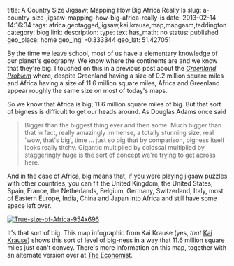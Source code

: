 title: A Country Size Jigsaw; Mapping How Big Africa Really Is
slug: a-country-size-jigsaw-mapping-how-big-africa-really-is
date: 2013-02-14 14:16:34
tags: africa,geotagged,jigsaw,kai,krause,map,mapgasm,teddington
category: blog
link: 
description: 
type: text
has_math: no
status: published
geo_place: home
geo_lng: -0.333344
geo_lat: 51.427051

By the time we leave school, most of us have a elementary knowledge of our planet's geography. We know where the continents are and we know that they're big. I touched on this in a previous post about the *[Greenland Problem](/2013/01/31/the-greenland-problem-and-playing-with-mercators-map/ "/2013/01/31/the-greenland-problem-and-playing-with-mercators-map/")* where, despite Greenland having a size of 0.2 million square miles and Africa having a size of 11.6 million square miles, Africa and Greenland appear roughly the same size on most of today's maps.

So we know that Africa is big; 11.6 million square miles of big. But that sort of bigness is difficult to get our heads around. As Douglas Adams once said




> Bigger than the biggest thing ever and then some. Much bigger than that in fact, really amazingly immense, a totally stunning size, real 'wow, that's big', time ... just so big that by comparison, bigness itself looks really titchy. Gigantic multiplied by colossal multiplied by staggeringly huge is the sort of concept we're trying to get across here.

<!-- TEASER_END -->


And in the case of Africa, big means that, if you were playing jigsaw puzzles with other countries, you can fit the United Kingdom, the United States, Spain, France, the Netherlands, Belgium, Germany, Switzerland, Italy, most of Eastern Europe, India, China and Japan into Africa and still have some space left over.

[![True-size-of-Africa-954x696](/wp-content/uploads/2013/02/True-size-of-Africa-954x696.png)](/wp-content/uploads/2013/02/True-size-of-Africa-954x696.png "/wp-content/uploads/2013/02/True-size-of-Africa-954x696.png")

It's that sort of big. This map infographic from Kai Krause (yes, *that* [Kai Krause](http://en.wikipedia.org/wiki/Kai_Krause "http://en.wikipedia.org/wiki/Kai_Krause")) shows this sort of level of big-ness in a way that 11.6 million square miles just can't convey. There's more information on this map, together with an alternate version over at [The Economist](http://www.economist.com/blogs/dailychart/2010/11/cartography "http://www.economist.com/blogs/dailychart/2010/11/cartography").



